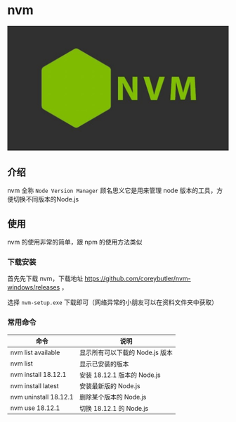 # nvm

![07_nvm](./assets/7429f732c4b51c388b0b727c0be35807b066d9dd.jpg)

## 介绍

nvm 全称 `Node Version Manager` 顾名思义它是用来管理 node 版本的工具，方便切换不同版本的Node.js

## 使用

nvm 的使用非常的简单，跟 npm 的使用方法类似

### 下载安装

首先先下载 nvm，下载地址 https://github.com/coreybutler/nvm-windows/releases ，

选择 `nvm-setup.exe` 下载即可（网络异常的小朋友可以在资料文件夹中获取）

### 常用命令

| 命令                  | 说明                            |
| --------------------- | ------------------------------- |
| nvm list available    | 显示所有可以下载的 Node.js 版本 |
| nvm list              | 显示已安装的版本                |
| nvm install 18.12.1   | 安装 18.12.1 版本的 Node.js     |
| nvm install latest    | 安装最新版的 Node.js            |
| nvm uninstall 18.12.1 | 删除某个版本的 Node.js          |
| nvm use 18.12.1       | 切换 18.12.1 的 Node.js         |

